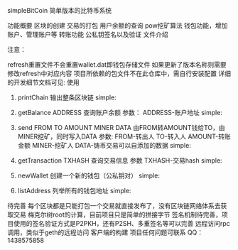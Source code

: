 simpleBitCoin
简单版本的比特币系统

功能概要
区块的创建
交易的打包
用户余额的查询
pow挖矿算法
钱包功能，增加账户、管理账户等
转账功能
公私钥签名以及验证
文件介绍


注意：

refresh重置文件不会重置wallet.dat即钱包存储文件
如果更新了版本名称则需要修改refresh中对应内容
项目所依赖的包文件不在此仓库中，需自行安装配置
详细的开发细节文档可见:
使用


1. printChain 输出整条区块链
simple: 

2. getBalance ADDRESS 查询账户余额
参数： ADDRESS-账户地址 simple: 

3. send FROM TO AMOUNT MINER DATA 由FROM转AMOUNT钱给TO，由MINER挖矿，同时写入DATA
参数: FROM-转出人 TO-转入人 AMOUNT-转账金额 MINER-挖矿人 DATA-铸币交易可以自添加的数据 simple: 

4. getTransaction TXHASH 查询交易信息
参数 TXHASH-交易hash simple: 

5. newWallet 创建一个新的钱包（公私钥对）
simple: 

6. listAddress 列举所有的钱包地址
simple: 

待完善
每个区块都是只能打包一个交易就直接发布了，没有区块链网络体系去获取交易
梅克尔树root的计算，目前项目只是简单的拼接字节
签名机制待完善，项目使用的签名验证方式是P2PKH，还有P2SH、多重签名等可以完善
远程访问rpc调用，类似于geth的远程访问
客户端的构建
项目任何问题可联系
QQ：1438575858
